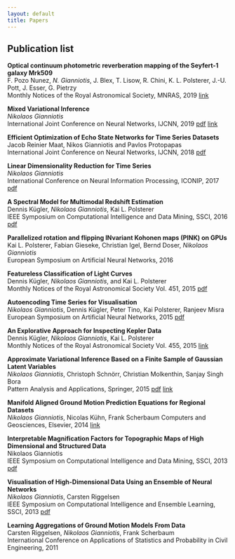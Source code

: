 ```yaml
---
layout: default
title: Papers
---
```

## Publication list

**Optical continuum photometric reverberation mapping of the Seyfert-1 galaxy Mrk509**\
F. Pozo Nunez, *N. Gianniotis*, J. Blex, T. Lisow, R. Chini, K. L. Polsterer, J.-U. Pott, J. Esser, G. Pietrzy\
Monthly Notices of the Royal Astronomical Society, MNRAS, 2019 [link](https://doi.org/10.1093/mnras/stz2830)

**Mixed Variational Inference**\
*Nikolaos Gianniotis*\
International Joint Conference on Neural Networks, IJCNN, 2019 [pdf](https://arxiv.org/pdf/1901.04791.pdf) [link](https://doi.org/10.1109/IJCNN.2019.8852348)

**Efficient Optimization of Echo State Networks for Time Series Datasets**\
Jacob Reinier Maat, Nikos Gianniotis and Pavlos Protopapas\
International Joint Conference on Neural Networks, IJCNN, 2018 [pdf](https://www.dropbox.com/s/x2787m7clayg8l0/2018%20-%20IJCNN%20-%20Efficient%20Optimization%20of%20Echo%20State%20Networks%20for%20Time%20Series%20Datasets.pdf?dl=0)

**Linear Dimensionality Reduction for Time Series**\
*Nikolaos Gianniotis*\
International Conference on Neural Information Processing, ICONIP, 2017 [pdf](https://www.dropbox.com/s/icryfwm2a1r0nci/ICONIP%20-%202017%20-%20Linear%20Dimensionality%20Reduction%20for%20Time%20Series.pdf?dl=0)

**A Spectral Model for Multimodal Redshift Estimation**\
Dennis Kügler, *Nikolaos Gianniotis*, Kai L. Polsterer\
IEEE Symposium on Computational Intelligence and Data Mining, SSCI, 2016 [pdf](https://www.dropbox.com/s/z2tdk8h5pz3usmr/SSCI2016%20-%20A%20Spectral%20Model%20for%20Multimodal%20Redshift%20Estimation.pdf?dl=0)


**Parallelized rotation and flipping INvariant Kohonen maps (PINK) on GPUs**\
Kai L. Polsterer, Fabian Gieseke, Christian Igel, Bernd Doser, *Nikolaos Gianniotis*\
European Symposium on Artificial Neural Networks, 2016

**Featureless Classification of Light Curves**\
Dennis Kügler, *Nikolaos Gianniotis*, and Kai L. Polsterer\
Monthly Notices of the Royal Astronomical Society Vol. 451, 2015 [pdf](http://arxiv.org/pdf/1504.04455v2)

**Autoencoding Time Series for Visualisation**\
*Nikolaos Gianniotis*, Dennis Kügler, Peter Tino, Kai Polsterer, Ranjeev Misra
European Symposium on Artificial Neural Networks, 2015 [pdf](https://www.dropbox.com/s/jzza4lsmml6bin5/esann2015%20-%20Autoencoding%20time%20series.pdf?dl=0)

**An Explorative Approach for Inspecting Kepler Data**\
Dennis Kügler, *Nikolaos Gianniotis*, Kai L. Polsterer\
Monthly Notices of the Royal Astronomical Society Vol. 455, 2015 [link](http://mnras.oxfordjournals.org/content/455/4/4399.full.pdf?keytype=ref&ijkey=89uWPFVKYauzzBD)

**Approximate Variational Inference Based on a Finite Sample of Gaussian Latent Variables**\
*Nikolaos Gianniotis*, Christoph Schnörr, Christian Molkenthin, Sanjay Singh Bora\
Pattern Analysis and Applications, Springer, 2015 [pdf](https://www.dropbox.com/s/0az44x42f56jj4c/ApproxVariational_PAAA_preprint.pdf?dl=0) [link](http://link.springer.com/article/10.1007%2Fs10044-015-0496-9)


**Manifold Aligned Ground Motion Prediction Equations for Regional Datasets**\
*Nikolaos Gianniotis*, Nicolas Kühn, Frank Scherbaum
Computers and Geosciences, Elsevier, 2014 [link](http://www.sciencedirect.com/science/article/pii/S0098300414001009)

**Interpretable Magnification Factors for Topographic Maps of High Dimensional and Structured Data**\
Nikolaos Gianniotis\
IEEE Symposium on Computational Intelligence and Data Mining, SSCI, 2013 [pdf](https://www.dropbox.com/s/0hhp365pmdlr7sm/SSCI2013%20-%20Interpretable%20Magnification%20Factors.pdf?dl=0)

**Visualisation of High-Dimensional Data Using an Ensemble of Neural Networks**\
*Nikolaos Gianniotis*, Carsten Riggelsen\
IEEE Symposium on Computational Intelligence and Ensemble Learning, SSCI, 2013 [pdf](https://www.dropbox.com/s/l5gjr9nmn8bss9r/SSCI2013%20-%20Visualisation%20of%20High-Dimensional%20Data.pdf?dl=0)


**Learning Aggregations of Ground Motion Models From Data**\
Carsten Riggelsen, *Nikolaos Gianniotis*, Frank Scherbaum\
International Conference on Applications of Statistics and Probability in Civil Engineering, 2011


